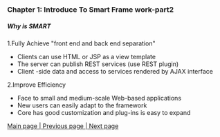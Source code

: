 ### Chapter 1: Introduce To Smart Frame work-part2    
##### Why is SMART      
  
1.Fully Achieve "front end and back end separation"   

- Clients can use HTML or JSP as a view template
- The server can publish REST services (use REST plugin)
- Client -side data and access to services rendered by AJAX interface    

2.Improve Efficiency   

- Face to small and medium-scale Web-based applications
- New users can easily adapt to the framework
- Core has good customization and plug-ins is easy to expand       
     
      
        
<a href="smart-framework.md"> Main page </a> <a href="/pages/1what-smart.md">| Previous page </a> <a href="/pages/4m2e-plugin.md">| Next page</a>   
